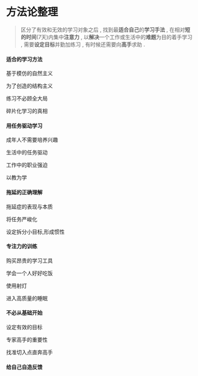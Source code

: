 # 方法论整理

> 区分了有效和无效的学习对象之后 , 找到最**适合自己**的**学习手法** , 在相对**短的时间**\(7天\)内集中**注意力** , 以**解决**一个工作或生活中的**难题**为目的着手学习 , 需要**设定目标**并勤加练习 , 有时候还需要向**高手**求助 .

#### **适合的学习方法**

基于模仿的自然主义

为了创造的结构主义

练习不必顾全大局

碎片化学习的真相

#### 用任务驱动学习

成年人不需要培养兴趣

生活中的任务驱动

工作中的职业强迫

以教为学

#### 拖延的正确理解

拖延症的表现与本质

将任务严峻化

设定拆分小目标,形成惯性

#### 专注力的训练

购买昂贵的学习工具

学会一个人好好吃饭

使用射灯

进入高质量的睡眠

#### 不必从基础开始

设定有效的目标

专家高手的重要性

找准切入点直奔高手

#### 给自己自造反馈






